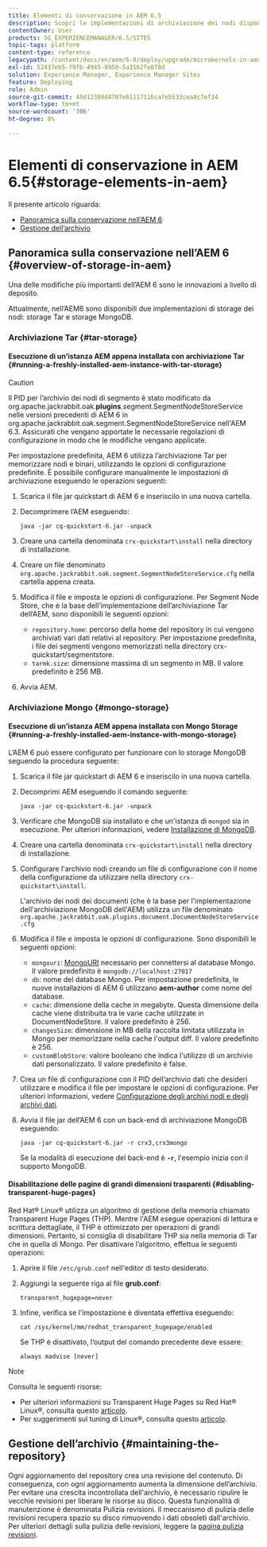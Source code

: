 ```yaml
---
title: Elementi di conservazione in AEM 6.5
description: Scopri le implementazioni di archiviazione dei nodi disponibili in AEM 6.5 e come gestire l’archivio.
contentOwner: User
products: SG_EXPERIENCEMANAGER/6.5/SITES
topic-tags: platform
content-type: reference
legacypath: /content/docs/en/aem/6-0/deploy/upgrade/microkernels-in-aem-6-0
exl-id: 52437eb5-f9fb-4945-9950-5a1562fe878d
solution: Experience Manager, Experience Manager Sites
feature: Deploying
role: Admin
source-git-commit: 48d12388d4707e61117116ca7eb533cea8c7ef34
workflow-type: tm+mt
source-wordcount: '706'
ht-degree: 0%

---
```


# Elementi di conservazione in AEM 6.5{#storage-elements-in-aem}

Il presente articolo riguarda:

* [Panoramica sulla conservazione nell’AEM 6](/help/sites-deploying/storage-elements-in-aem-6.md#overview-of-storage-in-aem)
* [Gestione dell’archivio](/help/sites-deploying/storage-elements-in-aem-6.md#maintaining-the-repository)

## Panoramica sulla conservazione nell’AEM 6 {#overview-of-storage-in-aem}

Una delle modifiche più importanti dell’AEM 6 sono le innovazioni a livello di deposito.

Attualmente, nell’AEM6 sono disponibili due implementazioni di storage dei nodi: storage Tar e storage MongoDB.

### Archiviazione Tar {#tar-storage}

#### Esecuzione di un’istanza AEM appena installata con archiviazione Tar {#running-a-freshly-installed-aem-instance-with-tar-storage}

>[!CAUTION]
>
>Il PID per l’archivio dei nodi di segmento è stato modificato da org.apache.jackrabbit.oak.**plugins**.segment.SegmentNodeStoreService nelle versioni precedenti di AEM 6 in org.apache.jackrabbit.oak.segment.SegmentNodeStoreService nell&#39;AEM 6.3. Assicurati che vengano apportate le necessarie regolazioni di configurazione in modo che le modifiche vengano applicate.

Per impostazione predefinita, AEM 6 utilizza l’archiviazione Tar per memorizzare nodi e binari, utilizzando le opzioni di configurazione predefinite. È possibile configurare manualmente le impostazioni di archiviazione eseguendo le operazioni seguenti:

1. Scarica il file jar quickstart di AEM 6 e inseriscilo in una nuova cartella.
1. Decomprimere l’AEM eseguendo:

   `java -jar cq-quickstart-6.jar -unpack`

1. Creare una cartella denominata `crx-quickstart\install` nella directory di installazione.

1. Creare un file denominato `org.apache.jackrabbit.oak.segment.SegmentNodeStoreService.cfg` nella cartella appena creata.

1. Modifica il file e imposta le opzioni di configurazione. Per Segment Node Store, che è la base dell’implementazione dell’archiviazione Tar dell’AEM, sono disponibili le seguenti opzioni:

   * `repository.home`: percorso della home del repository in cui vengono archiviati vari dati relativi al repository. Per impostazione predefinita, i file dei segmenti vengono memorizzati nella directory crx-quickstart/segmentstore.
   * `tarmk.size`: dimensione massima di un segmento in MB. Il valore predefinito è 256 MB.

1. Avvia AEM.

### Archiviazione Mongo {#mongo-storage}

#### Esecuzione di un’istanza AEM appena installata con Mongo Storage {#running-a-freshly-installed-aem-instance-with-mongo-storage}

L’AEM 6 può essere configurato per funzionare con lo storage MongoDB seguendo la procedura seguente:

1. Scarica il file jar quickstart di AEM 6 e inseriscilo in una nuova cartella.
1. Decomprimi AEM eseguendo il comando seguente:

   `java -jar cq-quickstart-6.jar -unpack`

1. Verificare che MongoDB sia installato e che un&#39;istanza di `mongod` sia in esecuzione. Per ulteriori informazioni, vedere [Installazione di MongoDB](https://docs.mongodb.org/manual/installation/).
1. Creare una cartella denominata `crx-quickstart\install` nella directory di installazione.
1. Configurare l&#39;archivio nodi creando un file di configurazione con il nome della configurazione da utilizzare nella directory `crx-quickstart\install`.

   L&#39;archivio dei nodi dei documenti (che è la base per l&#39;implementazione dell&#39;archiviazione MongoDB dell&#39;AEM) utilizza un file denominato `org.apache.jackrabbit.oak.plugins.document.DocumentNodeStoreService.cfg`

1. Modifica il file e imposta le opzioni di configurazione. Sono disponibili le seguenti opzioni:

   * `mongouri`: [MongoURI](https://docs.mongodb.org/manual/reference/connection-string/) necessario per connettersi al database Mongo. Il valore predefinito è `mongodb://localhost:27017`
   * `db`: nome del database Mongo. Per impostazione predefinita, le nuove installazioni di AEM 6 utilizzano **aem-author** come nome del database.
   * `cache`: dimensione della cache in megabyte. Questa dimensione della cache viene distribuita tra le varie cache utilizzate in DocumentNodeStore. Il valore predefinito è 256.
   * `changesSize`: dimensione in MB della raccolta limitata utilizzata in Mongo per memorizzare nella cache l&#39;output diff. Il valore predefinito è 256.
   * `customBlobStore`: valore booleano che indica l&#39;utilizzo di un archivio dati personalizzato. Il valore predefinito è false.

1. Crea un file di configurazione con il PID dell’archivio dati che desideri utilizzare e modifica il file per impostare le opzioni di configurazione. Per ulteriori informazioni, vedere [Configurazione degli archivi nodi e degli archivi dati](/help/sites-deploying/data-store-config.md).

1. Avvia il file jar dell’AEM 6 con un back-end di archiviazione MongoDB eseguendo:

   ```shell
   java -jar cq-quickstart-6.jar -r crx3,crx3mongo
   ```

   Se la modalità di esecuzione del back-end è **`-r`**, l&#39;esempio inizia con il supporto MongoDB.

#### Disabilitazione delle pagine di grandi dimensioni trasparenti {#disabling-transparent-huge-pages}

Red Hat® Linux® utilizza un algoritmo di gestione della memoria chiamato Transparent Huge Pages (THP). Mentre l&#39;AEM esegue operazioni di lettura e scrittura dettagliate, il THP è ottimizzato per operazioni di grandi dimensioni. Pertanto, si consiglia di disabilitare THP sia nella memoria di Tar che in quella di Mongo. Per disattivare l’algoritmo, effettua le seguenti operazioni:

1. Aprire il file `/etc/grub.conf` nell&#39;editor di testo desiderato.
1. Aggiungi la seguente riga al file **grub.conf**:

   ```
   transparent_hugepage=never
   ```

1. Infine, verifica se l’impostazione è diventata effettiva eseguendo:

   ```
   cat /sys/kernel/mm/redhat_transparent_hugepage/enabled
   ```

   Se THP è disattivato, l’output del comando precedente deve essere:

   ```
   always madvise [never]
   ```

>[!NOTE]
>
>Consulta le seguenti risorse:
>
>* Per ulteriori informazioni su Transparent Huge Pages su Red Hat® Linux®, consulta questo [articolo](https://access.redhat.com/solutions/46111).
>* Per suggerimenti sul tuning di Linux®, consulta questo [articolo](https://experienceleague.adobe.com/docs/experience-manager-65/deploying/configuring/configuring-performance.html?lang=it).
>

## Gestione dell’archivio {#maintaining-the-repository}

Ogni aggiornamento del repository crea una revisione del contenuto. Di conseguenza, con ogni aggiornamento aumenta la dimensione dell’archivio. Per evitare una crescita incontrollata dell&#39;archivio, è necessario ripulire le vecchie revisioni per liberare le risorse su disco. Questa funzionalità di manutenzione è denominata Pulizia revisioni. Il meccanismo di pulizia delle revisioni recupera spazio su disco rimuovendo i dati obsoleti dall&#39;archivio. Per ulteriori dettagli sulla pulizia delle revisioni, leggere la [pagina pulizia revisioni](/help/sites-deploying/revision-cleanup.md).
